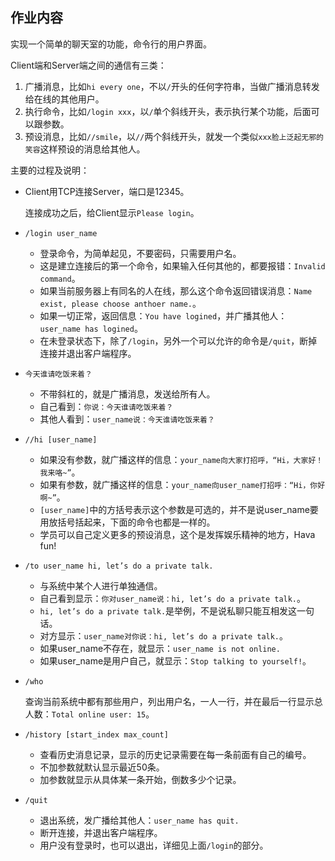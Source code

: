 ## 作业内容

实现一个简单的聊天室的功能，命令行的用户界面。

Client端和Server端之间的通信有三类：

1. 广播消息，比如`hi every one`，不以`/`开头的任何字符串，当做广播消息转发给在线的其他用户。
2. 执行命令，比如`/login xxx`，以`/`单个斜线开头，表示执行某个功能，后面可以跟参数。
3. 预设消息，比如`//smile`，以`//`两个斜线开头，就发一个类似`xxx脸上泛起无邪的笑容`这样预设的消息给其他人。

主要的过程及说明：

* Client用TCP连接Server，端口是12345。
    
    连接成功之后，给Client显示`Please login`。

* `/login user_name`
     
    * 登录命令，为简单起见，不要密码，只需要用户名。
    * 这是建立连接后的第一个命令，如果输入任何其他的，都要报错：`Invalid command`。
    * 如果当前服务器上有同名的人在线，那么这个命令返回错误消息：`Name exist, please choose anthoer name.`。
    * 如果一切正常，返回信息：`You have logined`，并广播其他人：`user_name has logined`。
    * 在未登录状态下，除了`/login`，另外一个可以允许的命令是`/quit`，断掉连接并退出客户端程序。
    
* `今天谁请吃饭来着？`

    * 不带斜杠的，就是广播消息，发送给所有人。
    * 自己看到：`你说：今天谁请吃饭来着？`
    * 其他人看到：`user_name说：今天谁请吃饭来着？`

* `//hi [user_name]`
     
    * 如果没有参数，就广播这样的信息：`your_name向大家打招呼，“Hi，大家好！我来咯~”`。
    * 如果有参数，就广播这样的信息：`your_name向user_name打招呼：“Hi，你好啊~”`。
    * `[user_name]`中的方括号表示这个参数是可选的，并不是说user_name要用放括号括起来，下面的命令也都是一样的。
    * 学员可以自己定义更多的预设消息，这个是发挥娱乐精神的地方，Hava fun!

* `/to user_name hi, let’s do a private talk.`

    * 与系统中某个人进行单独通信。
    * 自己看到显示：`你对user_name说：hi, let’s do a private talk.`。
    * `hi, let’s do a private talk.`是举例，不是说私聊只能互相发这一句话。
    * 对方显示：`user_name对你说：hi, let’s do a private talk.`。
    * 如果user_name不存在，就显示：`user_name is not online.`
    * 如果user_name是用户自己，就显示：`Stop talking to yourself!`。

* `/who`

    查询当前系统中都有那些用户，列出用户名，一人一行，并在最后一行显示总人数：`Total online user: 15`。

* `/history [start_index max_count]`

    * 查看历史消息记录，显示的历史记录需要在每一条前面有自己的编号。
    * 不加参数就默认显示最近50条。
    * 加参数就显示从具体某一条开始，倒数多少个记录。

* `/quit`

    * 退出系统，发广播给其他人：`user_name has quit.`
    * 断开连接，并退出客户端程序。
    * 用户没有登录时，也可以退出，详细见上面`/login`的部分。



